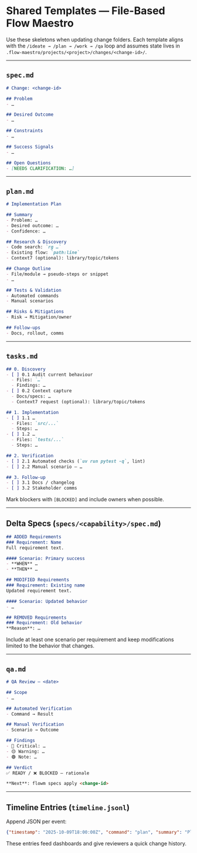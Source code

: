 # Shared Templates — File-Based Flow Maestro

Use these skeletons when updating change folders. Each template aligns with the `/ideate → /plan → /work → /qa` loop and assumes state lives in `.flow-maestro/projects/<project>/changes/<change-id>/`.

---

## `spec.md`

```markdown
# Change: <change-id>

## Problem
- …

## Desired Outcome
- …

## Constraints
- …

## Success Signals
- …

## Open Questions
- [NEEDS CLARIFICATION: …]
```

---

## `plan.md`

```markdown
# Implementation Plan

## Summary
- Problem: …
- Desired outcome: …
- Confidence: …

## Research & Discovery
- Code search: `rg …`
- Existing flow: `path:line`
- Context7 (optional): library/topic/tokens

## Change Outline
- File/module → pseudo-steps or snippet
- …

## Tests & Validation
- Automated commands
- Manual scenarios

## Risks & Mitigations
- Risk → Mitigation/owner

## Follow-ups
- Docs, rollout, comms
```

---

## `tasks.md`

```markdown
## 0. Discovery
- [ ] 0.1 Audit current behaviour
  - Files: `…`
  - Findings: …
- [ ] 0.2 Context capture
  - Docs/specs: …
  - Context7 request (optional): library/topic/tokens

## 1. Implementation
- [ ] 1.1 …
  - Files: `src/...`
  - Steps: …
- [ ] 1.2 …
  - Files: `tests/...`
  - Steps: …

## 2. Verification
- [ ] 2.1 Automated checks (`uv run pytest -q`, lint)
- [ ] 2.2 Manual scenario — …

## 3. Follow-up
- [ ] 3.1 Docs / changelog
- [ ] 3.2 Stakeholder comms
```

Mark blockers with `[BLOCKED]` and include owners when possible.

---

## Delta Specs (`specs/<capability>/spec.md`)

```markdown
## ADDED Requirements
### Requirement: Name
Full requirement text.

#### Scenario: Primary success
- **WHEN** …
- **THEN** …

## MODIFIED Requirements
### Requirement: Existing name
Updated requirement text.

#### Scenario: Updated behavior
- …

## REMOVED Requirements
### Requirement: Old behavior
**Reason**: …
```

Include at least one scenario per requirement and keep modifications limited to the behavior that changes.

---

## `qa.md`

```markdown
# QA Review — <date>

## Scope
- …

## Automated Verification
- Command → Result

## Manual Verification
- Scenario → Outcome

## Findings
- 🔴 Critical: …
- 🟡 Warning: …
- 🟢 Note: …

## Verdict
✅ READY / ❌ BLOCKED — rationale

**Next**: flowm specs apply <change-id>
```

---

## Timeline Entries (`timeline.jsonl`)

Append JSON per event:

```json
{"timestamp": "2025-10-09T18:00:00Z", "command": "plan", "summary": "Plan locked; 6 tasks queued"}
```

These entries feed dashboards and give reviewers a quick change history.
